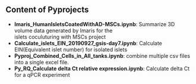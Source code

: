 ## Content of Pyprojects

 - **Imaris_HumanIsletsCoatedWithAD-MSCs.ipynb**: Summarize 3D volume data generated by Imaris for the <br>islets coculuturing with MSCs project
 - **Calculate_islets_EIN_20190927_gsis-day7.ipynb**: Calculate EIN(Equivalent islet number) for isolated islets 
 - **Pyproj_Combined_Cells_in_All_tanks.ipynb**: combine multiple csv files into a single excel file.
 - **Py_RQ_Calculate delta Ct relative expression.ipynb**:  Calculate delta Ct for a qPCR experiment




